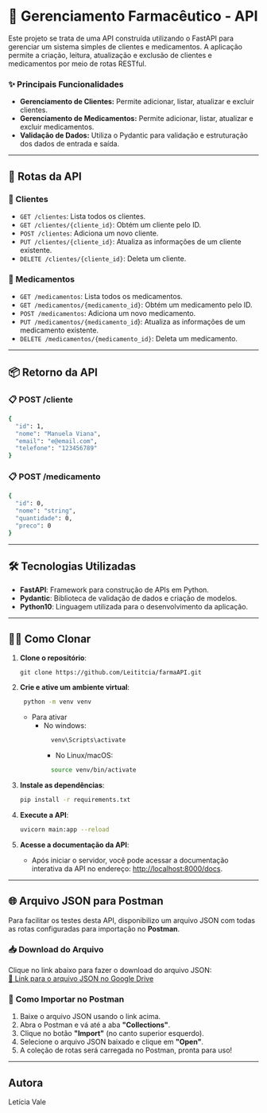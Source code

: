 # 💊 Gerenciamento Farmacêutico - API

Este projeto se trata de uma API construída utilizando o FastAPI para gerenciar um sistema simples de clientes e medicamentos. A aplicação permite a criação, leitura, atualização e exclusão de clientes e medicamentos por meio de rotas RESTful.

### ✨ Principais Funcionalidades

- **Gerenciamento de Clientes:** Permite adicionar, listar, atualizar e excluir clientes.
- **Gerenciamento de Medicamentos:** Permite adicionar, listar, atualizar e excluir medicamentos.
- **Validação de Dados:** Utiliza o Pydantic para validação e estruturação dos dados de entrada e saída.

---

## 👾 Rotas da API

### 👤 Clientes
- `GET /clientes`: Lista todos os clientes.
- `GET /clientes/{cliente_id}`: Obtém um cliente pelo ID.
- `POST /clientes`: Adiciona um novo cliente.
- `PUT /clientes/{cliente_id}`: Atualiza as informações de um cliente existente.
- `DELETE /clientes/{cliente_id}`: Deleta um cliente.

### 💊 Medicamentos
- `GET /medicamentos`: Lista todos os medicamentos.
- `GET /medicamentos/{medicamento_id}`: Obtém um medicamento pelo ID.
- `POST /medicamentos`: Adiciona um novo medicamento.
- `PUT /medicamentos/{medicamento_id`}: Atualiza as informações de um medicamento existente.
- `DELETE /medicamentos/{medicamento_id}`: Deleta um medicamento.

---

## 📦 Retorno da API

### 📋 POST /cliente
``` bash
{
  "id": 1,
  "nome": "Manuela Viana",
  "email": "e@email.com",
  "telefone": "123456789"
}

```

### 📋 POST /medicamento
``` bash
{
  "id": 0,
  "nome": "string",
  "quantidade": 0,
  "preco": 0
}

```

---

## 🛠️ Tecnologias Utilizadas

- **FastAPI**: Framework para construção de APIs em Python.
- **Pydantic**: Biblioteca de validação de dados e criação de modelos.
- **Python10**: Linguagem utilizada para o desenvolvimento da aplicação.

---

## 👩‍💻 Como Clonar

1. **Clone o repositório**:
   ```
   git clone https://github.com/Leititcia/farmaAPI.git
   ```

2. **Crie e ative um ambiente virtual**:
     ```bash
      python -m venv venv
     ```
      - Para ativar
          - No windows:
            ```bash
              venv\Scripts\activate
             ```
            - No Linux/macOS:
            ```bash
              source venv/bin/activate
             ```

3. **Instale as dependências**:
    ```bash
    pip install -r requirements.txt
    ```
     
4. **Execute a API**:
     ```bash
     uvicorn main:app --reload
     ```

5. **Acesse a documentação da API**:
   - Após iniciar o servidor, você pode acessar a documentação interativa da API no endereço: [http://localhost:8000/docs](http://localhost:8000/docs).

---

## 🌐 Arquivo JSON para Postman  

Para facilitar os testes desta API, disponibilizo um arquivo JSON com todas as rotas configuradas para importação no **Postman**.  

### 📥 **Download do Arquivo**
Clique no link abaixo para fazer o download do arquivo JSON:  
[🔗 Link para o arquivo JSON no Google Drive](https://drive.google.com/file/d/1Sw-zXTa9JRvXkxax8Lz9iujolDKvPPBR/view?usp=sharing)  

### 📖 **Como Importar no Postman**
1. Baixe o arquivo JSON usando o link acima.  
2. Abra o Postman e vá até a aba **"Collections"**.  
3. Clique no botão **"Import"** (no canto superior esquerdo).  
4. Selecione o arquivo JSON baixado e clique em **"Open"**.  
5. A coleção de rotas será carregada no Postman, pronta para uso!  

---

## Autora
Letícia Vale
